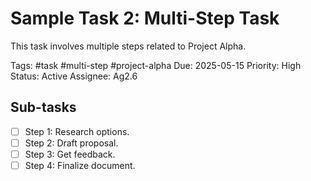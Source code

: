 # Sample Task 2: Multi-Step Task

This task involves multiple steps related to Project Alpha.

Tags: #task #multi-step #project-alpha
Due: 2025-05-15
Priority: High
Status: Active
Assignee: Ag2.6

## Sub-tasks

- [ ] Step 1: Research options.
- [ ] Step 2: Draft proposal.
- [ ] Step 3: Get feedback.
- [ ] Step 4: Finalize document.